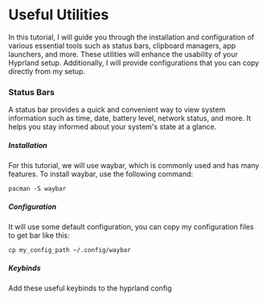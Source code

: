 # Useful Utilities
In this tutorial, I will guide you through the installation and configuration of various essential tools such as status bars, clipboard managers, app launchers, and more. These utilities will enhance the usability of your Hyprland setup. Additionally, I will provide configurations that you can copy directly from my setup.

### Status Bars
A status bar provides a quick and convenient way to view system information such as time, date, battery level, network status, and more. It helps you stay informed about your system's state at a glance.

##### Installation
For this tutorial, we will use waybar, which is commonly used and has many features.
To install waybar, use the following command:
```
pacman -S waybar
```
##### Configuration
It will use some default configuration, you can copy my configuration files to get bar like this:

```
cp my_config_path ~/.config/waybar
```

##### Keybinds
Add these useful keybinds to the hyprland config